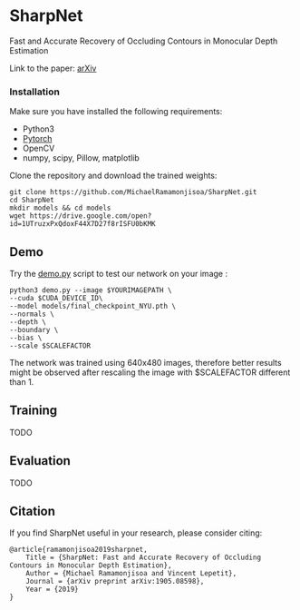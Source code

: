 # SharpNet
Fast and Accurate Recovery of Occluding Contours in Monocular Depth Estimation

Link to the paper: [arXiv](https://arxiv.org/abs/1905.08598)

### Installation

Make sure you have installed the following requirements:

- Python3
- [Pytorch](https://pytorch.org/get-started/locally/)
- OpenCV
- numpy, scipy, Pillow, matplotlib

Clone the repository and download the trained weights:

```
git clone https://github.com/MichaelRamamonjisoa/SharpNet.git
cd SharpNet
mkdir models && cd models
wget https://drive.google.com/open?id=1UTruzxPxQdoxF44X7D27f8rISFU0bKMK
```

## Demo

Try the [demo.py](https://github.com/MichaelRamamonjisoa/SharpNet/blob/master/demo.py) 
script to test our network on your image :

```
python3 demo.py --image $YOURIMAGEPATH \
--cuda $CUDA_DEVICE_ID\
--model models/final_checkpoint_NYU.pth \
--normals \
--depth \
--boundary \
--bias \
--scale $SCALEFACTOR 
```

The network was trained using 640x480 images, therefore better results might be 
observed after rescaling the image with $SCALEFACTOR different than 1. 

## Training

TODO

## Evaluation

TODO

## Citation

If you find SharpNet useful in your research, please consider citing:
```
@article{ramamonjisoa2019sharpnet,
    Title = {SharpNet: Fast and Accurate Recovery of Occluding Contours in Monocular Depth Estimation},
    Author = {Michael Ramamonjisoa and Vincent Lepetit},
    Journal = {arXiv preprint arXiv:1905.08598},
    Year = {2019}
}
```